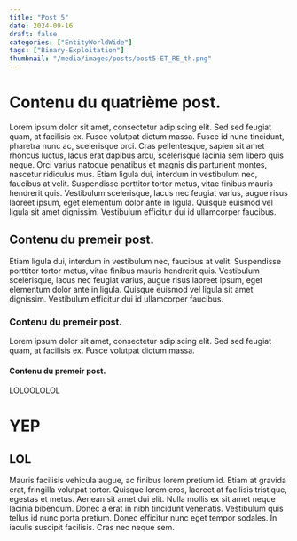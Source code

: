 ```yaml
---
title: "Post 5"
date: 2024-09-16
draft: false
categories: ["EntityWorldWide"]
tags: ["Binary-Exploitation"]
thumbnail: "/media/images/posts/post5-ET_RE_th.png"
---
```

# Contenu du quatrième post.
Lorem ipsum dolor sit amet, consectetur adipiscing elit. Sed sed feugiat quam, at facilisis ex. Fusce volutpat dictum massa. Fusce id nunc tincidunt, pharetra nunc ac, scelerisque orci. Cras pellentesque, sapien sit amet rhoncus luctus, lacus erat dapibus arcu, scelerisque lacinia sem libero quis neque. Orci varius natoque penatibus et magnis dis parturient montes, nascetur ridiculus mus. Etiam ligula dui, interdum in vestibulum nec, faucibus at velit. Suspendisse porttitor tortor metus, vitae finibus mauris hendrerit quis. Vestibulum scelerisque, lacus nec feugiat varius, augue risus laoreet ipsum, eget elementum dolor ante in ligula. Quisque euismod vel ligula sit amet dignissim. Vestibulum efficitur dui id ullamcorper faucibus.

## Contenu du premeir post.
Etiam ligula dui, interdum in vestibulum nec, faucibus at velit. Suspendisse porttitor tortor metus, vitae finibus mauris hendrerit quis. Vestibulum scelerisque, lacus nec feugiat varius, augue risus laoreet ipsum, eget elementum dolor ante in ligula. Quisque euismod vel ligula sit amet dignissim. Vestibulum efficitur dui id ullamcorper faucibus.
 
### Contenu du premeir post.
Lorem ipsum dolor sit amet, consectetur adipiscing elit. Sed sed feugiat quam, at facilisis ex. Fusce volutpat dictum massa.

#### Contenu du premeir post.
LOLOOLOLOL

# YEP
## LOL
Mauris facilisis vehicula augue, ac finibus lorem pretium id. Etiam at gravida erat, fringilla volutpat tortor. Quisque lorem eros, laoreet at facilisis tristique, egestas et metus. Aenean sit amet dui elit. Nulla mollis ex sit amet neque lacinia bibendum. Donec a erat in nibh tincidunt venenatis. Vestibulum quis tellus id nunc porta pretium. Donec efficitur nunc eget tempor sodales. In iaculis suscipit facilisis. Cras nec neque sem.

